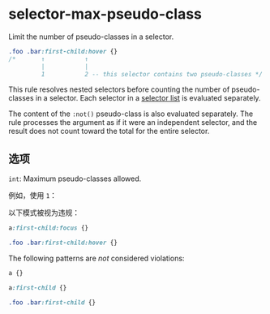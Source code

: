 # selector-max-pseudo-class

Limit the number of pseudo-classes in a selector.

```css
.foo .bar:first-child:hover {}
/*       ↑           ↑
         |           |
         1           2 -- this selector contains two pseudo-classes */
```

This rule resolves nested selectors before counting the number of pseudo-classes in a selector. Each selector in a [selector list](https://www.w3.org/TR/selectors4/#selector-list) is evaluated separately.

The content of the `:not()` pseudo-class is also evaluated separately. The rule processes the argument as if it were an independent selector, and the result does not count toward the total for the entire selector.

## 选项

`int`: Maximum pseudo-classes allowed.

例如，使用 `1`：

以下模式被视为违规：

```css
a:first-child:focus {}
```

```css
.foo .bar:first-child:hover {}
```

The following patterns are *not* considered violations:

```css
a {}
```

```css
a:first-child {}
```

```css
.foo .bar:first-child {}
```

